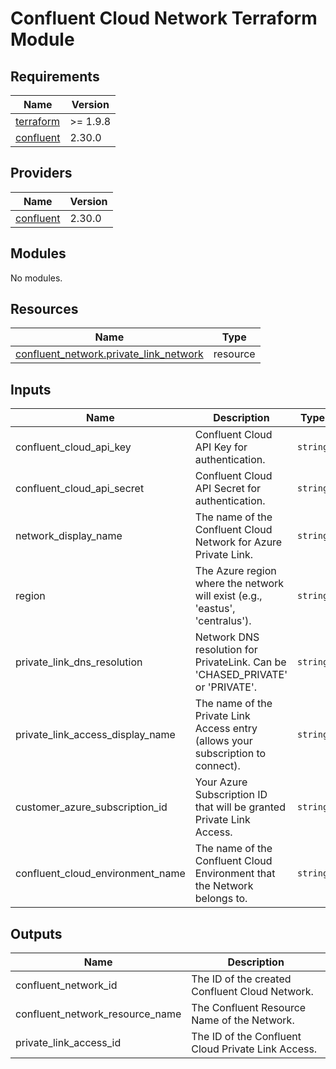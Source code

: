 # Confluent Cloud Network Terraform Module
<!-- BEGIN_TF_DOCS -->
## Requirements

| Name                                                                      | Version  |
|---------------------------------------------------------------------------|----------|
| <a name="requirement_terraform"></a> [terraform](#requirement\_terraform) | >= 1.9.8 |
| <a name="requirement_confluent"></a> [confluent](#requirement\_confluent) | 2.30.0   |

## Providers

| Name                                                                | Version |
|---------------------------------------------------------------------|---------|
| <a name="provider_confluent"></a> [confluent](#provider\_confluent) | 2.30.0  |

## Modules

No modules.

## Resources

| Name                                                                                                                                     | Type     |
|------------------------------------------------------------------------------------------------------------------------------------------|----------|
| [confluent_network.private_link_network](https://registry.terraform.io/providers/confluentinc/confluent/latest/docs/resources/confluent_network) | resource |

## Inputs

| Name                             | Description                                                                      | Type     | Default   | Required |
|----------------------------------|----------------------------------------------------------------------------------|----------|-----------|:--------:|
| confluent_cloud_api_key          | Confluent Cloud API Key for authentication.                                      | `string` | n/a       |   yes    |
| confluent_cloud_api_secret       | Confluent Cloud API Secret for authentication.                                   | `string` | n/a       |   yes    |
| network_display_name             | The name of the Confluent Cloud Network for Azure Private Link.                  | `string` | n/a       |   yes    |
| region                           | The Azure region where the network will exist (e.g., 'eastus', 'centralus').     | `string` | n/a       |   yes    |
| private_link_dns_resolution      | Network DNS resolution for PrivateLink. Can be 'CHASED_PRIVATE' or 'PRIVATE'.    | `string` | "PRIVATE" |   yes    |
| private_link_access_display_name | The name of the Private Link Access entry (allows your subscription to connect). | `string` | n/a       |   yes    |
| customer_azure_subscription_id   | Your Azure Subscription ID that will be granted Private Link Access.             | `string` | n/a       |   yes    |
| confluent_cloud_environment_name | The name of the Confluent Cloud Environment that the Network belongs to.         | `string` | n/a       |   yes    |

## Outputs

| Name                            | Description                                        |
|---------------------------------|----------------------------------------------------|
| confluent_network_id            | The ID of the created Confluent Cloud Network.     |
| confluent_network_resource_name | The Confluent Resource Name of the Network.        |
| private_link_access_id          | The ID of the Confluent Cloud Private Link Access. |

<!-- END_TF_DOCS -->